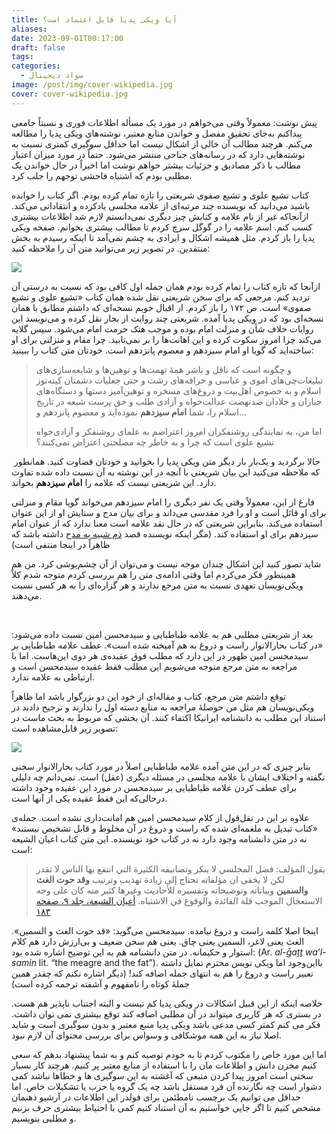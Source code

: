 ```yaml
---
title: آیا ویکی پدیا قابل اعتماد است؟
aliases: 
date: 2023-09-01T00:17:00
draft: false
tags: 
categories:
  - سواد دیجیتال
image: /post/img/cover-wikipedia.jpg
cover: cover-wikipedia.jpg
---
```

پیش نوشت: معمولاً وقتی می‌خواهم در مورد یک مسأله اطلاعات فوری و نسبتاً جامعی پیداکنم به‌جای تحقیق مفصل و خواندن منابع معتبر، نوشته‌های ویکی‌ پدیا را مطالعه می‌کنم. هرچند مطالب آن خالی از اشکال نیست اما حداقل سوگیری کمتری نسبت به نوشته‌هایی دارد که در رسانه‌های جناحی منتشر می‌شود. حتماً در مورد میزان اعتبار مطالب با ذکر مصادیق و جزئیات بیشتر خواهم نوشت اما اخیراً در حال خواندن یک مطلبی بودم که اشتباه فاحشی توجهم را جلب کرد. 

کتاب تشیع علوی و تشیع صفوی شریعتی را تازه تمام کرده بودم. اگر کتاب را خوانده باشید می‌دانید که نویسنده چند مرتبه‌ای از علامه مجلسی یادکرده و انتقاداتی می‌کند. ازآنجاکه غیر از نام علامه و کتابش چیز دیگری نمی‌دانستم لازم شد اطلاعات بیشتری کسب کنم. اسم علامه را در گوگل سرچ کردم تا مطالب بیشتری بخوانم. صفحه ویکی‌ پدیا را باز کردم. مثل همیشه اشکال و ایرادی به چشم نمی‌آمد تا اینکه رسیدم به بخش منتقدین. در تصویر زیر می‌توانید متن آن را ملاحظه کنید:

[![](https://s30.picofile.com/file/8467344984/wikipedia2.jpg)](https://fa.wikipedia.org/wiki/%D9%85%D8%AD%D9%85%D8%AF%D8%A8%D8%A7%D9%82%D8%B1_%D9%85%D8%AC%D9%84%D8%B3%DB%8C#%D9%85%D9%86%D8%AA%D9%82%D8%AF%DB%8C%D9%86)

‌ازآنجا که تازه کتاب را تمام کرده بودم همان جمله اول کافی بود که نسبت به درستی آن تردید کنم. مرجعی که برای سخن شریعتی نقل شده همان کتاب «تشیع علوی و تشیع صفوی» است. ص ۱۷۲ را باز کردم. از اقبال خوبم نسخه‌ای که داشتم مطابق با همان نسخه‌ای بود که در ویکی‌ پدیا آمده. شریعتی چند روایت از بحار نقل کرده و می‌نویسد این روایات خلاف شأن و منزلت امام بوده و موجب هتک حرمت امام می‌شود. سپس گلایه می‌کند چرا امروز سکوت کرده و این اهانت‌ها را بر نمی‌تابید. چرا مقام و منزلتی برای او ساخته‌اید که گویا او امام سیزدهم و معصوم پانزدهم است. خودتان متن کتاب را ببینید:

> و چگونه است که ناقل و ناشر همۀ تهمت‌ها و توهین‌ها و شایعه‌سازی‌های تبلیغات‌چی‌های اموی و عباسی و خرافه‌های زشت و حتی جعلیات دشمنان کینه‌توز اسلام و به خصوص اهل‌بیت و دروغ‌های مسخره و توهین‌آمیز دستها و دستگاه‌های جباران و جلادان ضدنهضت عدالت‌خواه و آزادی طلب و حق پرست شیعه در تاریخ اسلام را، شما **امام سیزدهم** نموده‌اید و معصوم پانزدهم و…
> 
> اما من، به نمایندگی روشنفکران امروز اعتراضم به علمای روشنفکر و آزادی‌خواه تشیع علوی است که چرا و به خاطر چه مصلحتی اعتراض نمی‌کنند؟

 حالا برگردید و یک‌بار بار دیگر متن ویکی‌ پدیا را بخوانید و خودتان قضاوت کنید. همانطور که ملاحظه می‌کنید این بیان شریعتی با آنچه در این نوشته به آن نسبت داده شده تفاوت دارد. این شریعتی نیست که علامه را **امام سیزدهم** بخواند.

فارغ از این، معمولاً وقتی یک نفر دیگری را امام سیزدهم می‌خواند گویا مقام و منزلتی برای او قائل است و او را فرد مقدسی می‌داند و برای بیان مدح و ستایش او از این عنوان استفاده می‌کند. بنابراین شریعتی که در حال نقد علامه است معنا ندارد که از عنوان امام سیزدهم برای او استفاده کند. (مگر اینکه نویسنده قصد [ذم شبیه به مدح](https://fa.wikifeqh.ir/%D8%B0%D9%85_%D8%B4%D8%A8%DB%8C%D9%87_%D8%A8%D9%87_%D9%85%D8%AF%D8%AD#:~:text=%DB%B2%20%2D%20%D8%B0%D9%85%20%D8%B4%D8%A8%DB%8C%D9%87%20%D8%A8%D9%87%20%D9%85%D8%AF%D8%AD%20%D8%AF%D8%B1%20%D8%A8%D8%AF%DB%8C%D8%B9,-%5B%D9%88%DB%8C%D8%B1%D8%A7%DB%8C%D8%B4%5D&text=%D8%AF%D8%B1%20%D8%A7%D8%B5%D8%B7%D9%84%D8%A7%D8%AD%20%D8%A8%D8%AF%DB%8C%D8%B9%20%D8%A2%D9%86%20%D8%A7%D8%B3%D8%AA,%D9%86%D9%85%D8%A7%DB%8C%D8%AF%D8%8C%20%D9%88%D9%84%DB%8C%20%D8%A8%D8%A7%D8%B7%D9%86%D8%B4%20%D9%82%D8%AF%D8%AD%20%D8%A8%D8%A7%D8%B4%D8%AF.) داشته باشد که ظاهراً در اینجا منتفی است)


شاید تصور کنید این اشکال چندان موجه نیست و می‌توان از آن چشم‌پوشی کرد. من هم همینطور فکر می‌کردم اما وقتی ادامه‌ی متن را هم بررسی کردم متوجه شدم کلاً ویکی‌نویسان تعهدی نسبت به متن مرجع ندارند و هر گزاره‌ای را به هر کسی نسبت می‌دهند.

‌

بعد از شریعتی مطلبی هم به علامه طباطبایی و سیدمحسن امین نسبت داده می‌شود: «در کتاب بحارالانوار راست و دروغ به هم آمیخته شده است». عطف علامه طباطبایی بر سیدمحسن امین ظهور در این دارد که مطلب فوق عقیده‌ی هر دوی این‌هاست. اما با مراجعه به متن مرجع متوجه می‌شویم این مطلب فقط عقیده سیدمحسن است و ارتباطی به علامه ندارد.

توقع داشتم متن مرجع، کتاب و مقاله‌ای از خود این دو بزرگوار باشد اما ظاهراً ویکی‌نویسان هم مثل من حوصلۀ مراجعه به منابع دسته اول را ندارند و ترجیح دادند در استناد این مطلب به دانشنامه ایرانیکا اکتفاء کنند. آن بخشی که مربوط به بحث ماست در تصویر زیر قابل‌مشاهده است:

[![](https://s31.picofile.com/file/8467345218/iranica.png)](https://iranicaonline.org/articles/majlesi-mohammad-baqer)

‌بنابر چیزی که در این متن آمده علامه طباطبایی اصلاً در مورد کتاب بحارالانوار سخنی نگفته‌ و اختلاف ایشان با علامه مجلسی در مسئله دیگری (عقل) است. نمی‌دانم چه دلیلی برای عطف کردن علامه طباطبایی بر سیدمحسن در مورد این عقیده وجود داشته درحالی‌که این فقط عقیده یکی از آنها است.

علاوه بر این در نقل‌قول از کلام سیدمحسن امین هم امانت‌داری نشده است. جمله‌ی «کتاب تبدیل به ملغمه‌ای شده که راست و دروغ در آن مخلوط و قابل تشخیص نیستند» نه در متن دانشنامه وجود دارد نه در کتاب خود نویسنده. این متن کتاب اعیان الشیعه است:

> يقول المؤلف: فضل المجلسي لا ينكر وتصانيفه الكثيرة التي انتفع بها الناس لا تقدر لكن لا يخفى ان مؤلفاته تحتاج إلى زيادة تهذيب وترتيب **وقد حوت الغث والسمين** وبياناته وتوضيحاته وتفسيره للأحاديث وغيرها كثير منه كان على وجه الاستعجال الموجب قلة الفائدة والوقوع في الاشتباه. [‌أعيان الشيعة، جلد ۹، صفحه ۱۸۳](https://lib.eshia.ir/71735/9/183)
> 

اینجا اصلا کلمه راست و دروغ نیامده. سیدمحسن می‌گوید: «قد حوت الغث و السمین». الغث یعنی لاغر، السمین یعنی چاق. یعنی هم سخن ضعیف و بی‌ارزش دارد هم کلام استوار و حکیمانه. در متن دانشنامه هم به این توضیح اشاره شده بود: (Ar. _al-ḡaṯṯ wa’l-samin_ lit. “the meagre and the fat”). بااین‌وجود اما ویکی نویس محترم تمایل داشته تعبیر راست و دروغ را هم به انتهای جمله اضافه کند! (دیگر اشاره نکنم که چقدر همین جملۀ کوتاه را نامفهوم و آشفته ترجمه کرده است)



خلاصه اینکه از این قبیل اشکالات در ویکی پدیا کم نیست و البته اجتناب ناپذیر هم هست. در بستری که هر کاربری میتواند در آن مطلبی اضافه کند توقع بیشتری نمی توان داشت. فکر می کنم کمتر کسی مدعی باشد ویکی پدیا منبع معتبر و بدون سوگیری است و شاید اصلا نیاز به این همه موشکافی و وسواس برای بررسی محتوای آن لازم نبود.

اما این مورد خاص را مکتوب کردم تا به خودم توصیه کنم و به شما پیشنهاد بدهم که سعی کنیم مخزن دانش و اطلاعات مان را با استفاده از منابع معتبر پر کنیم. هرچند کار بسیار سختی است امروز پیدا کردن منبعی که آغشته به این سوگیری ها و خطاها نباشد کمی دشوار است چه نگارنده آن فرد مستقل باشد چه یک گروه یا حزب یا تشکیلات خاص. اما حداقل می توانیم یک برچسب نامطئمن برای فولدر این اطلاعات در آرشیو ذهنمان مشخص کنیم تا اگر جایی خواستیم به آن استناد کنیم کمی با احتیاط بیشتری حرف بزنیم و مطلبی بنویسیم.
###### ‌

‌

